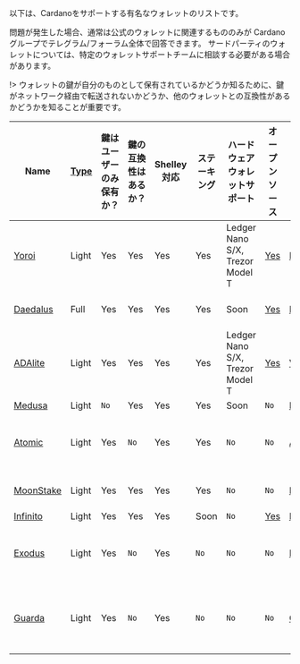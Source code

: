 
以下は、Cardanoをサポートする有名なウォレットのリストです。

問題が発生した場合、通常は公式のウォレットに関連するもののみが Cardanoグループでテレグラム/フォーラム全体で回答できます。 サードパーティのウォレットについては、特定のウォレットサポートチームに相談する必要がある場合があります。

!> ウォレットの鍵が自分のものとして保有されているかどうか知るために、鍵がネットワーク経由で転送されないかどうか、他のウォレットとの互換性があるかどうかを知ることが重要です。

|Name       |[Type][1]|鍵はユーザーのみ保有か？|鍵の互換性はあるか？|Shelley対応|ステーキング |ハードウェアウォレットサポート        |オープンソース|作成者 |プラットフォーム|
|-----------|---------|-------------------|----------------|-------------|--------|-------------------------------|-----------|--------|---------|
|[Yoroi]    |Light    |Yes                |Yes             |Yes          |Yes     |Ledger Nano S/X, Trezor Model T|[Yes](https://github.com/emurgo/yoroi-frontend)|[Emurgo](https://emurgo.io)|Chromium Extension, Android, IPhone| 
|[Daedalus] |Full     |Yes                |Yes             |Yes          |Yes     |Soon                           |[Yes](https://github.com/input-output-hk/daedalus)|[IOG](https://iohk.io)|Windows, MacOS, Linux|
|[ADAlite]  |Light    |Yes                |Yes             |Yes          |Yes     |Ledger Nano S/X, Trezor Model T|[Yes](https://github.com/vacuumlabs/adalite)|[VacuumLabs](https://www.vacuumlabs.com/)|Web|
|[Medusa]   |Light    |`No`               |Yes             |Yes          |Yes     |Soon                           |`No`|[Denis Kalinin](https://t.me/Fell_x27)|Web|
|[Atomic]   |Light    |Yes                |`No`            |Yes          |Yes     |`No`                           |`No`|[Atomic]|Windows, MacOS, Linux, Android, IPhone|
|[MoonStake]|Light    |Yes                |Yes             |Yes          |Yes     |`No`                           |`No`|[MoonStake]|Web, Android, IPhone|
|[Infinito] |Light    |Yes                |Yes             |Yes          |Soon    |`No`                           |[Yes](https://github.com/infinityblockchainlabs)|[Infinito]|No|Android, Iphone|
|[Exodus]   |Light    |Yes                |`No`            |Yes          |`No`    |`No`                           |`No`|[Exodus]|Windows, MacOS, Linux, Android, IPhone|
|[Guarda]   |Light    |Yes                |`No`            |Yes          |`No`    |`No`                           |`No`|[Guarda]|Chromium extension, Web, Windows, Android, IPhone|

[1]: Wallets/types.md#software-wallets
[Daedalus]: https://daedaluswallet.io
[Yoroi]: https://yoroi-wallet.com
[ADAlite]: https://www.adalite.io
[Medusa]: https://adawallet.io/
[Atomic]: https://atomicwallet.io/
[Guarda]: https://guarda.com
[Exodus]: https://www.exodus.io/
[Infinito]: https://www.infinitowallet.io
[MoonStake]: https://moonstake.io/
